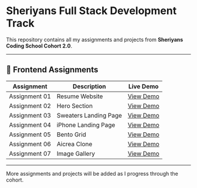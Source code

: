 # Sheriyans Full Stack Development Track

This repository contains all my assignments and projects from **Sheriyans Coding School Cohort 2.0**.

---

## 🚀 Frontend Assignments

| Assignment | Description | Live Demo |
|-------------|--------------|-----------|
| Assignment 01 | Resume Website | [View Demo](https://gc-mayankpun.github.io/sheriyans-fsd-track/Frontend/Assignment%2001/index.html) |
| Assignment 02 | Hero Section | [View Demo](https://gc-mayankpun.github.io/sheriyans-fsd-track/Frontend/Assignment%2002/index.html) |
| Assignment 03 | Sweaters Landing Page | [View Demo](https://gc-mayankpun.github.io/sheriyans-fsd-track/Frontend/Assignment%2003/index.html) |
| Assignment 04 | iPhone Landing Page | [View Demo](https://gc-mayankpun.github.io/sheriyans-fsd-track/Frontend/Assignment%2004/index.html) |
| Assignment 05 | Bento Grid | [View Demo](https://gc-mayankpun.github.io/sheriyans-fsd-track/Frontend/Assignment%2005/index.html) |
| Assignment 06 | Aicrea Clone | [View Demo](https://gc-mayankpun.github.io/sheriyans-fsd-track/Frontend/Assignment%2006/index.html) |
| Assignment 07 | Image Gallery | [View Demo](https://gc-mayankpun.github.io/sheriyans-fsd-track/Frontend/Assignment%2007/index.html) |

---

More assignments and projects will be added as I progress through the cohort.
